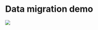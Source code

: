 # Data migration demo

<a href="https://portal.azure.com/#create/Microsoft.Template/uri/https%3A%2F%2Fraw.githubusercontent.com%2Flbugnion%2Ftempo-mod20-templates%2Fmaster%2Fazuredeploy-vms.json" target="_blank">
    <img src="http://azuredeploy.net/deploybutton.png"/>
</a>
